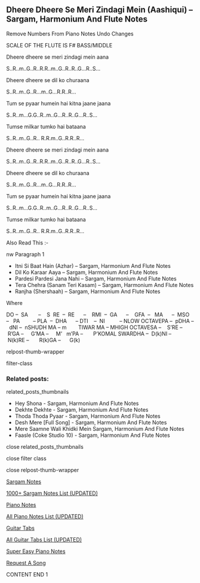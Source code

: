 
## Dheere Dheere Se Meri Zindagi Mein (Aashiqui) – Sargam, Harmonium And Flute Notes

Remove Numbers From Piano Notes
Undo Changes

SCALE OF THE FLUTE IS F# BASS/MIDDLE

Dheere dheere se meri zindagi mein aana

S..R..m..G..R..R.R..m..G..R..R..G…R..S…

Dheere dheere se dil ko churaana

S..R..m..G..R…m..G…R.R..R…

Tum se pyaar humein hai kitna jaane jaana

S..R..m…G.G..R..m..G…R..R..G…R..S…

Tumse milkar tumko hai bataana

S..R..m..G..R.. R.R.m..G..R.R..R…

Dheere dheere se meri zindagi mein aana

S..R..m..G..R..R.R..m..G..R..R..G…R..S…

Dheere dheere se dil ko churaana

S..R..m..G..R…m..G…R.R..R…

Tum se pyaar humein hai kitna jaane jaana

S..R..m…G.G..R..m..G…R..R..G…R..S…

Tumse milkar tumko hai bataana

S..R..m..G..R.. R.R.m..G..R.R..R…

Also Read This :-

nw Paragraph 1

* Itni Si Baat Hain (Azhar) – Sargam, Harmonium And Flute Notes
* Dil Ko Karaar Aaya – Sargam, Harmonium And Flute Notes
* Pardesi Pardesi Jana Nahi – Sargam, Harmonium And Flute Notes
* Tera Chehra (Sanam Teri Kasam) – Sargam, Harmonium And Flute Notes
* Ranjha (Shershaah) – Sargam, Harmonium And Flute Notes

Where

DO –  SA       –    S  RE  –  RE      –    RMI  –  GA      –    GFA  –   MA      –  MSO  –   PA         – PLA  –  DHA      – DTI    –  NI          – NLOW OCTAVEPA –  pDHA –  dNI –  nSHUDH MA – m        TIWAR MA – MHIGH OCTAVESA –    S’RE –     R’GA –     G’MA –     M’   m’PA –       P’KOMAL SWARDHA –  D(k)NI –       N(k)RE –       R(k)GA –      G(k)

relpost-thumb-wrapper

filter-class

### Related posts:

related_posts_thumbnails

* Hey Shona - Sargam, Harmonium And Flute Notes
* Dekhte Dekhte - Sargam, Harmonium And Flute Notes
* Thoda Thoda Pyaar - Sargam, Harmonium And Flute Notes
* Desh Mere [Full Song] - Sargam, Harmonium And Flute Notes
* Mere Saamne Wali Khidki Mein Sargam, Harmonium And Flute Notes
* Faasle (Coke Studio 10) - Sargam, Harmonium And Flute Notes

close related_posts_thumbnails

close filter class

close relpost-thumb-wrapper

[Sargam Notes](https://www.notationsworld.com/sargam-notes.html)

[1000+ Sargam Notes List (UPDATED)](https://www.notationsworld.com/all-songs-list-sargam-notes.html)

[Piano Notes](https://www.notationsworld.com/piano-notes.html)

[All Piano Notes List (UPDATED)](https://www.notationsworld.com/all-songs-list-piano-notes.html)

[Guitar Tabs](https://www.notationsworld.com/guitar-tabs.html)

[All Guitar Tabs List (UPDATED)](https://www.notationsworld.com/all-songs-list-guitar-tabs.html)

[Super Easy Piano Notes](https://studywall.in/)

[Request A Song](https://www.notationsworld.com/request-a-song.html)

CONTENT END 1

